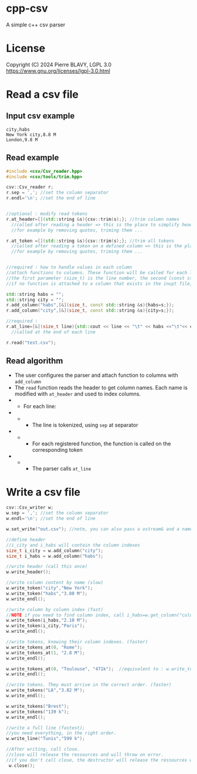 # cpp-csv
A simple c++ csv parser

# License
Copyright (C) 2024 Pierre BLAVY, LGPL 3.0
https://www.gnu.org/licenses/lgpl-3.0.html


# Read a csv file
## Input csv example
```
city,habs
New York city,8.8 M
London,9.8 M
```

## Read example
```c++
#include <csv/Csv_reader.hpp>
#include <csv/tools/trim.hpp>

csv::Csv_reader r;
r.sep = ','; //set the column separator
r.endl='\n'; //set the end of line


//optional : modify read tokens
r.at_header=[](std::string &s){csv::trim(s);}; //trim column names
  //called after reading a header => this is the place to simplify header names
  //for example by removing quotes, triming them ...

r.at_token =[](std::string &s){csv::trim(s);}; //trim all tokens
  //called after reading a token on a defined column => this is the place to simplify tokens
  //for example by removing quotes, triming them ...


//required : how to handle values in each column
//attach functions to columns. These function will be called for each line and each column
//the first parameter (size_t) is the line number, the second (const std::string&) the content of the column
//if no function is attached to a column that exists in the inupt file, the code ignore this column and continue parsing

std::string habs = "";
std::string city = "";
r.add_column("habs",[&](size_t, const std::string &s){habs=s;});
r.add_column("city",[&](size_t, const std::string &s){city=s;});

//required :
r.at_line=[&](size_t line){std::cout << line << "\t" << habs <<"\t"<< city<<"\n"; habs="", city="";};
  //called at the end of each line

r.read("test.csv");
```

## Read algorithm
* The user configures the parser and attach function to columns with `add_column`
* The `read` function reads the header to get column names. Each name is modified with `at_header` and used to index columns.
* * For each line:
* * * The line is tokenized, using `sep` at separator
* * * For each registered function, the function is called on the corresponding token
* * * The parser calls `at_line`




# Write a csv file

```c++
csv::Csv_writer w;
w.sep = ','; //set the column separator
w.endl='\n'; //set the end of line

w.set_write("out.csv"); //note, you can also pass a ostream& and a name, name is used for writing error messages

//define header
//i_city and i_habs will contain the column indexes
size_t i_city = w.add_column("city");
size_t i_habs = w.add_column("habs");

//write header (call this once)
w.write_header();

//write column content by name (slow)
w.write_token("city","New York");
w.write_token("habs","3.80 M");
w.write_endl();

//write column by column index (fast)
//NOTE if you need to find column index, call i_habs=w.get_column("column_name");
w.write_token(i_habs,"2.10 M");
w.write_token(i_city,"Paris");
w.write_endl();

//write tokens, knowing their column indexes. (faster)
w.write_tokens_at(0, "Rome");
w.write_tokens_at(1, "2.8 M");
w.write_endl();

w.write_tokens_at(0, "Toulouse", "471k");  //equivalent to : w.write_tokens_at(0, "Toulouse"); w.write_tokens_at(1, "471k");
w.write_endl();

//write tokens. They must arrive in the correct order. (faster)
w.write_tokens("LA","3.82 M");
w.write_endl();

w.write_tokens("Brest");
w.write_tokens("139 k");
w.write_endl();

//write a full line (fastest);
//you need everything, in the right order.
w.write_line("Tunis","599 k");

//After writing, call close.
//close will release the ressources and will throw on error.
//if you don't call close, the destructor will release the ressources without throwing
 w.close();
```







